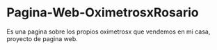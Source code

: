 # Pagina-Web-OximetrosxRosario
Es una pagina sobre los propios oximetrosx que vendemos en mi casa, proyecto de pagina web.
